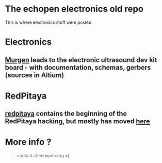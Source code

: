 # The echopen electronics old repo

This is where electronics stuff were posted.
# Electronics 
## [Murgen](https://github.com/echopen/murgen-dev-kit) leads to the electronic ultrasound dev kit board - with documentation, schemas, gerbers (sources in Altium)
# RedPitaya
## [redpitaya](https://github.com/echopen/hardware/tree/master/redpitaya) contains the beginning of the RedPitaya hacking, but mostly has moved [here](https://github.com/echopen/kit-soft/tree/master/RedPitayaSDK)

# More info ?

> contact at echopen.org =)
